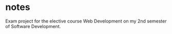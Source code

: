 # notes

Exam project for the elective course Web Development on my 2nd semester of Software Development.
